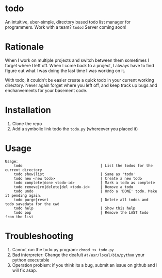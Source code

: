 todo
====

An intuitive, uber-simple, directory based todo list manager for programmers.
Work with a team? `todod` Server coming soon!

Rationale
====
When I work on multiple projects and switch between them sometimes I forget
where I left off. When I come back to a project, I always have to find
figure out what I was doing the last time I was working on it.

With todo, it couldn't be easier create a quick todo in your current working directory.
Never again forget where you left off, and keep track up bugs and enchanvements for your
basement code.

Installation
=====
1. Clone the repo
2. Add a symbolic link todo the `todo.py` (whereever you placed it)

Usage
=====
```
Usage:
	todo                                    | List the todos for the current directory
	todo show|list                          | Same as 'todo'
	todo new <new todo>                     | Create a new todo
	todo complete|done <todo-id>            | Mark a todo as complete
	todo remove|rm|delete|del <todo-id>     | Remove a todo
	todo undo                               | Undo a 'DONE' todo. Make it pending again.
	todo purge|reset                        | Delete all todos and todo savedata for the cwd
	todo help                               | Show this help
	todo pop                                | Remove the LAST todo from the list
```

Troubleshooting
=====
1. Cannot run the todo.py program: `chmod +x todo.py`
2. Bad interpreter: Change the deafult `#!/usr/local/bin/python` your python executable
3. Operation problem: if you think its a bug, submit an issue on github and I will fix asap.
